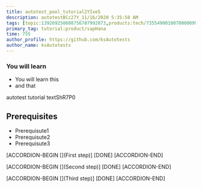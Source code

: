 ```yaml
---
title: autotest_pool_tutorial2YIxe5
description: autotestBCc27Y_11/16/2020 5:35:58 AM
tags: [topic:139269250608756787992873,products:tech/73554900100700000996,tutorial:experience/advanced]
primary_tag: tutorial:product/sapHana
time: 755
author_profile: https://github.com/ksAutotests
author_name: ksAutotests
---
```

### You will learn
- You will learn this
- and that

autotest tutorial textShR7P0

## Prerequisites
- Prerequisute1
- Prerequisute2
- Prerequisute3

[ACCORDION-BEGIN [](First step)]
[DONE]
[ACCORDION-END]

[ACCORDION-BEGIN [](Second step)]
[DONE]
[ACCORDION-END]

[ACCORDION-BEGIN [](Third step)]
[DONE]
[ACCORDION-END]

